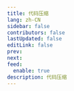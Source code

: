 ```yaml
---
title: 代码压缩
lang: zh-CN
sidebar: false
contributors: false
lastUpdated: false
editLink: false
prev: 
next: 
feed:
  enable: true
description: 代码压缩
---
```


<iframe :src="iframeSrc" class="box-iframe" frameborder="0"></iframe>

<script setup>
import { h, ref, nextTick, watch, onMounted, onBeforeUnmount } from 'vue'
import { useRoute } from 'vue-router'

const isProd = process.env.NODE_ENV === 'production'
let iframeSrc = isProd ? 'https://onresize.github.io/web-blogs/pageCom/codeToThin/index.html' : 'https://localhost:9008/pageCom/codeToThin/index.html'
</script>